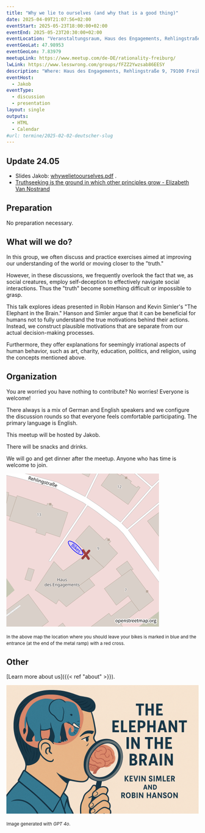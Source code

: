 ```yaml
---
title: "Why we lie to ourselves (and why that is a good thing)"
date: 2025-04-09T21:07:56+02:00
eventStart: 2025-05-23T18:00:00+02:00
eventEnd: 2025-05-23T20:30:00+02:00
eventLocation: "Veranstaltungsraum, Haus des Engagements, Rehlingstraße 9, 79100 Freiburg"
eventGeoLat: 47.98953
eventGeoLon: 7.83979
meetupLink: https://www.meetup.com/de-DE/rationality-freiburg/
lwLink: https://www.lesswrong.com/groups/fFZZ2Ywzsab86EESY
description: "Where: Haus des Engagements, Rehlingstraße 9, 79100 Freiburg. When: Friday, May 23rd 2025 at 18:00 hours CEST."
eventHost:
  - Jakob
eventType:
  - discussion
  - presentation
layout: single
outputs:
  - HTML
  - Calendar
#url: termine/2025-02-02-deutscher-slug
---
```


## Update 24.05

* Slides Jakob: [whywelietoourselves.pdf](./whywelietoourselves.pdf) .
* [Truthseeking is the ground in which other principles grow - Elizabeth Van Nostrand](https://www.lesswrong.com/posts/kbnJHpapusMJZb6Gs)

## Preparation

No preparation necessary.


## What will we do?

In this group, we often discuss and practice exercises aimed at improving our understanding of the world or moving closer to the "truth."

However, in these discussions, we frequently overlook the fact that we, as social creatures, employ self-deception to effectively navigate social interactions. Thus the "truth" become something difficult or impossible to grasp.

This talk explores ideas presented in Robin Hanson and Kevin Simler's "The Elephant in the Brain." Hanson and Simler argue that it can be beneficial for humans not to fully understand the true motivations behind their actions. Instead, we construct plausible motivations that are separate from our actual decision-making processes.

Furthermore, they offer explanations for seemingly irrational aspects of human behavior, such as art, charity, education, politics, and religion, using the concepts mentioned above.




## Organization

You are worried you have nothing to contribute? No worries! Everyone is
welcome!

There always is a mix of German and English speakers and we configure the
discussion rounds so that everyone feels comfortable participating. The primary
language is English.

This meetup will be hosted by Jakob.

There will be snacks and drinks.

We will go and get dinner after the meetup. Anyone who has time is welcome to
join.

![Location (Veranstaltungsraum, Haus des Engagements)](/images/hde-new-building-2.png)

<small>In the above map the location where you should leave your bikes is marked
in blue and the entrance (at the end of the metal ramp) with a red cross.</small>


## Other

[Learn more about us]({{< ref "about" >}}).

![The Elephant in the Brain](cover.png "The Elephant in the Brain")

<small>Image generated with _GPT 4o_.</small>
